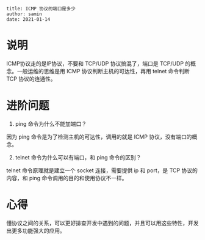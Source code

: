 ```properties
title: ICMP 协议的端口是多少
author: samin
date: 2021-01-14
```

# 说明

ICMP协议走的是IP协议，不要和 TCP/UDP 协议搞混了，端口是 TCP/UDP 的概念。一般运维的思维是用 ICMP 协议判断主机的可达性，再用 telnet 命令判断 TCP 协议的连通性。

# 进阶问题

1. ping 命令为什么不能加端口？

因为 ping 命令是为了检测主机的可达性，调用的就是 ICMP 协议，没有端口的概念。

2. telnet 命令为什么可以有端口，和 ping 命令的区别？

telnet 命令原理就是建立一个 socket 连接，需要提供 ip 和 port，是 TCP 协议的内容，和 ping 命令调用的目的和使用协议不一样。

# 心得

懂协议之间的关系，可以更好排查开发中遇到的问题，并且可以用这些特性，开发出更多功能强大的应用。
